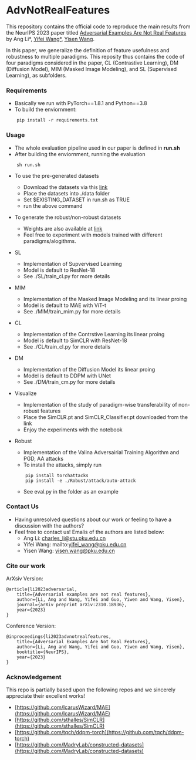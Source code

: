 # AdvNotRealFeatures

This repository contains the official code to reproduce the main results from the NeurIPS 2023 paper titled [Adversarial Examples Are Not Real Features](https://arxiv.org/abs/2310.18936) by Ang Li*, [Yifei Wang*](https://yifeiwang77.com), [Yisen Wang](yisenwang.github.io).

In this paper, we generalize the definition of feature usefulness and robustness to multiple paradigms. This reposity thus contains the code of four paradigms considered in the paper, CL (Contrastive Learning), DM (Diffusion Model), MIM (Masked Image Modeling), and SL (Supervised Learning), as subfolders. 

### Requirements
- Basically we run with PyTorch==1.8.1 and Python==3.8
- To build the enviornment:

```
    pip install -r requirements.txt 
```

### Usage
- The whole evaluation pipeline used in our paper is defined in **run.sh**
- After building the enviornment, running the evaluation
```
    sh run.sh
```
- To use the pre-generated datasets
    - Download the datasets via this [link](https://drive.google.com/drive/folders/11IQ9AvKV22RGffJcEyJdoiS1i1enW__0?usp=drive_link)
    - Place the datasets into ./data folder
    - Set $EXISTING_DATASET in run.sh as TRUE
    - run the above command

- To generate the robust/non-robust datasets
    - Weights are also available at [link](https://drive.google.com/drive/folders/11IQ9AvKV22RGffJcEyJdoiS1i1enW__0?usp=drive_link)
    - Feel free to experiment with models trained with different paradigms/alogithms.

- SL
    - Implementation of Supvervised Learning 
    - Model is default to ResNet-18
    - See ./SL/train_cl.py for more details

- MIM
    - Implementation of the Masked Image Modeling and its linear proing
    - Model is default to MAE with ViT-t
    - See ./MIM/train_mim.py for more details

- CL
    - Implementation of the Contrstive Learning its linear proing
    - Model is default to SimCLR with ResNet-18
    - See ./CL/train_cl.py for more details

- DM
    - Implementation of the Diffusion Model its linear proing
    - Model is default to DDPM with UNet
    - See ./DM/train_cm.py for more details

- Visualize
    - Implementation of the study of paradigm-wise transferability of non-robust features
    - Place the SimCLR.pt and SimCLR_Classifier.pt downloaded from the link
    - Enjoy the experiments with the notebook

- Robust 
    - Implementation of the Valina Adversairial Training Algorithm and PGD, AA attacks
    - To install the attacks, simply run
    ```
        pip install torchattacks
        pip install -e ./Robust/attack/auto-attack
    ```
    - See eval.py in the folder as an example

### Contact Us
- Having unresolved questions about our work or feeling to have a discussion with the authors?
- Feel free to contact us! Emalis of the authors are listed below:
    - Ang Li: charles_li@stu.pku.edu.cn
    - Yifei Wang: mailto:yifei_wang@pku.edu.cn
    - Yisen Wang: yisen.wang@pku.edu.cn

### Cite our work
ArXsiv Version:
```
@article{li2023adversarial,
    title={Adversarial examples are not real features},
    author={Li, Ang and Wang, Yifei and Guo, Yiwen and Wang, Yisen},
    journal={arXiv preprint arXiv:2310.18936},
    year={2023}
}
```

Conference Version:
```
@inproceedings{li2023advnotrealfeatures,
    title={Adversarial Examples Are Not Real Features},
    author={Li, Ang and Wang, Yifei and Guo, Yiwen and Wang, Yisen},
    booktitle={NeurIPS},
    year={2023}
}
```


### Acknowledgement

This repo is partially based upon the following repos and we sincerely appreciate their excellent works!
- [https://github.com/IcarusWizard/MAE](https://github.com/IcarusWizard/MAE)
- [https://github.com/sthalles/SimCLR](https://github.com/sthalles/SimCLR)
- [https://github.com/tqch/ddpm-torch](https://github.com/tqch/ddpm-torch)
- [https://github.com/MadryLab/constructed-datasets](https://github.com/MadryLab/constructed-datasets)



